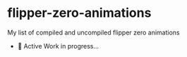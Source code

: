 # flipper-zero-animations

My list of compiled and uncompiled flipper zero animations 
* 🚧 Active Work in progress...
